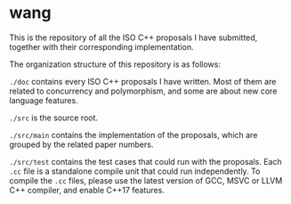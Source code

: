 # wang

This is the repository of all the ISO C++ proposals I have submitted, together
with their corresponding implementation.

The organization structure of this repository is as follows:

`./doc` contains every ISO C++ proposals I have written. Most of them are
        related to concurrency and polymorphism, and some are about new core
        language features.

`./src` is the source root.

`./src/main` contains the implementation of the proposals, which are grouped
             by the related paper numbers.

`./src/test` contains the test cases that could run with the proposals. Each
             `.cc` file is a standalone compile unit that could run
             independently. To compile the `.cc` files, please use the latest
             version of GCC, MSVC or LLVM C++ compiler, and enable C++17
             features.
